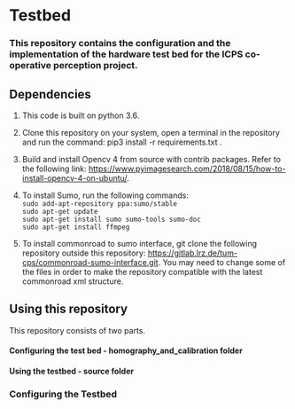 # Testbed

### This repository contains the configuration and the implementation of the hardware test bed for the ICPS co-operative perception project.

## Dependencies

1. This code is built on python 3.6.

2. Clone this repository on your system, open a terminal in the repository and run the command: pip3 install -r requirements.txt .

3. Build and install Opencv 4 from source with contrib packages. Refer to the following link: https://www.pyimagesearch.com/2018/08/15/how-to-install-opencv-4-on-ubuntu/.

4. To install Sumo, run the following commands:   
`sudo add-apt-repository ppa:sumo/stable`   
`sudo apt-get update`   
`sudo apt-get install sumo sumo-tools sumo-doc`   
`sudo apt-get install ffmpeg`
  
5. To install commonroad to sumo interface, git clone the following repository outside this repository: https://gitlab.lrz.de/tum-cps/commonroad-sumo-interface.git. You may need to change some of the files in order to make the repository compatible with the latest commonroad xml structure.


## Using this repository

This repository consists of two parts. 
#### Configuring the test bed - homography_and_calibration folder

#### Using the testbed - source folder

### Configuring the Testbed
